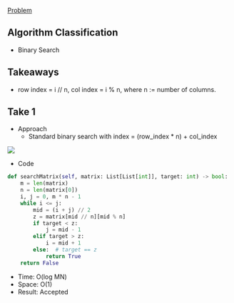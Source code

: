 [Problem](https://leetcode.com/problems/search-a-2d-matrix/)

## Algorithm Classification
- Binary Search

## Takeaways
- row index = i // n, col index = i % n, where n := number of columns.

## Take 1
- Approach
    - Standard binary search with index = (row_index * n) + col_index

![](img-1.jpg)
- Code
```python
def searchMatrix(self, matrix: List[List[int]], target: int) -> bool:
    m = len(matrix)
    n = len(matrix[0])
    i, j = 0, m * n - 1
    while i <= j:
        mid = (i + j) // 2
        z = matrix[mid // n][mid % n]
        if target < z:
            j = mid - 1
        elif target > z:
            i = mid + 1
        else:  # target == z
            return True
    return False
```
- Time: O(log MN)
- Space: O(1)
- Result: Accepted

